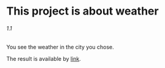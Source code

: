# This project is about weather
###### 1.1

You see the weather in the city you chose.

The result is available by [link](https://sysoevandrey.github.io/weather/).
